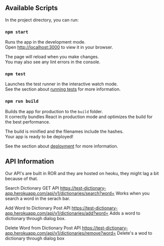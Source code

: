 ## Available Scripts

In the project directory, you can run:

### `npm start`

Runs the app in the development mode.\
Open [http://localhost:3000](http://localhost:3000) to view it in your browser.

The page will reload when you make changes.\
You may also see any lint errors in the console.

### `npm test`

Launches the test runner in the interactive watch mode.\
See the section about [running tests](https://facebook.github.io/create-react-app/docs/running-tests) for more information.

### `npm run build`

Builds the app for production to the `build` folder.\
It correctly bundles React in production mode and optimizes the build for the best performance.

The build is minified and the filenames include the hashes.\
Your app is ready to be deployed!

See the section about [deployment](https://facebook.github.io/create-react-app/docs/deployment) for more information.

## API Information

Our API's are built in ROR and they are hosted on heoku, they might lag a bit because of that.

Search Dictionary GET API
https://test-dictionary-app.herokuapp.com/api/v1/dictionaries/search?word=
Works when you search a word in the serach bar.

Add Word to Dictionary Post API
https://test-dictionary-app.herokuapp.com/api/v1/dictionaries/add?word=
Adds a word to dictionary through dialog box.

Delete Word from Dictionary Post API
https://test-dictionary-app.herokuapp.com/api/v1/dictionaries/remove?word=
Delete's a wod to dictionary through dialog box
